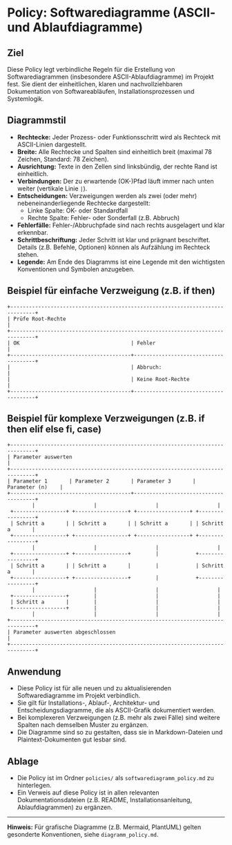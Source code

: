 # Policy: Softwarediagramme (ASCII- und Ablaufdiagramme)

## Ziel
Diese Policy legt verbindliche Regeln für die Erstellung von Softwarediagrammen (insbesondere ASCII-Ablaufdiagramme) im Projekt fest. Sie dient der einheitlichen, klaren und nachvollziehbaren Dokumentation von Softwareabläufen, Installationsprozessen und Systemlogik.

## Diagrammstil

- **Rechtecke:** Jeder Prozess- oder Funktionsschritt wird als Rechteck mit ASCII-Linien dargestellt.
- **Breite:** Alle Rechtecke und Spalten sind einheitlich breit (maximal 78 Zeichen, Standard: 78 Zeichen).
- **Ausrichtung:** Texte in den Zellen sind linksbündig, der rechte Rand ist einheitlich.
- **Verbindungen:** Der zu erwartende (OK-)Pfad läuft immer nach unten weiter (vertikale Linie `|`).
- **Entscheidungen:** Verzweigungen werden als zwei (oder mehr) nebeneinanderliegende Rechtecke dargestellt:
  - Linke Spalte: OK- oder Standardfall
  - Rechte Spalte: Fehler- oder Sonderfall (z.B. Abbruch)
- **Fehlerfälle:** Fehler-/Abbruchpfade sind nach rechts ausgelagert und klar erkennbar.
- **Schrittbeschriftung:** Jeder Schritt ist klar und prägnant beschriftet. Details (z.B. Befehle, Optionen) können als Aufzählung im Rechteck stehen.
- **Legende:** Am Ende des Diagramms ist eine Legende mit den wichtigsten Konventionen und Symbolen anzugeben.

## Beispiel für einfache Verzweigung (z.B. if then)

```text
+------------------------------------------------------------------------------+
| Prüfe Root-Rechte                                                            |
+------------------------------------------------------------------------------+
| OK                                    | Fehler                               |
+---------------------------------------+--------------------------------------+
|                                       | Abbruch:                             |
|                                       | Keine Root-Rechte                    |
+---------------------------------------+--------------------------------------+
```

## Beispiel für komplexe Verzweigungen (z.B. if then elif else fi, case)

```text
+------------------------------------------------------------------------------+
| Parameter auswerten                                                          |
+------------------------------------------------------------------------------+
| Parameter 1       | Parameter 2       | Parameter 3       | Parameter (n)    |
+---------------------------------------+--------------------------------------+
        |                   |                   |                   |
 +-----------------+ +-----------------+ +-----------------+ +-----------------+
 | Schritt a       | | Schritt a       | | Schritt a       | | Schritt a       |
 +-----------------+ +-----------------+ +-----------------+ +-----------------+
        |                   |                   |                   |
 +-----------------+ +-----------------+        |            +-----------------+
 | Schritt a       | | Schritt a       |        |            | Schritt a       |
 +-----------------+ +-----------------+        |            +-----------------+
        |                   |                   |                   |
 +-----------------+        |                   |                   |            
 | Schritt a       |        |                   |                   |
 +-----------------+        |                   |                   |            
        |                   |                   |                   |
+------------------------------------------------------------------------------+
| Parameter auswerten abgeschlossen                                            |
+------------------------------------------------------------------------------+

```

## Anwendung

- Diese Policy ist für alle neuen und zu aktualisierenden Softwarediagramme im Projekt verbindlich.
- Sie gilt für Installations-, Ablauf-, Architektur- und Entscheidungsdiagramme, die als ASCII-Grafik dokumentiert werden.
- Bei komplexeren Verzweigungen (z.B. mehr als zwei Fälle) sind weitere Spalten nach demselben Muster zu ergänzen.
- Die Diagramme sind so zu gestalten, dass sie in Markdown-Dateien und Plaintext-Dokumenten gut lesbar sind.

## Ablage

- Die Policy ist im Ordner `policies/` als `softwarediagramm_policy.md` zu hinterlegen.
- Ein Verweis auf diese Policy ist in allen relevanten Dokumentationsdateien (z.B. README, Installationsanleitung, Ablaufdiagrammen) zu ergänzen.

---

**Hinweis:**
Für grafische Diagramme (z.B. Mermaid, PlantUML) gelten gesonderte Konventionen, siehe `diagramm_policy.md`.
